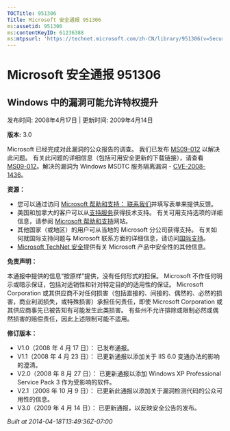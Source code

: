 ```yaml
---
TOCTitle: 951306
Title: Microsoft 安全通报 951306
ms:assetid: 951306
ms:contentKeyID: 61236388
ms:mtpsurl: 'https://technet.microsoft.com/zh-CN/library/951306(v=Security.10)'
---
```




Microsoft 安全通报 951306
=========================

Windows 中的漏洞可能允许特权提升
--------------------------------

发布时间: 2008年4月17日 | 更新时间: 2009年4月14日

**版本:** 3.0

Microsoft 已经完成对此漏洞的公众报告的调查。 我们已发布 [MS09-012](http://go.microsoft.com/fwlink/?linkid=132587) 以解决此问题。 有关此问题的详细信息（包括可用安全更新的下载链接），请查看 [MS09-012](http://go.microsoft.com/fwlink/?linkid=132587)。解决的漏洞为 Windows MSDTC 服务隔离漏洞 - [CVE-2008-1436](http://www.cve.mitre.org/cgi-bin/cvename.cgi?name=cve-2008-1436)。

**资源：**

-   您可以通过访问 [Microsoft 帮助和支持： 联系我们](https://support.microsoft.com/common/survey.aspx?scid=sw;en;1257&amp;showpage=1&amp;ws=technet&amp;sd=tech)并填写表单来提供反馈。
-   美国和加拿大的客户可以从[支持服务](http://go.microsoft.com/fwlink/?linkid=21131)获得技术支持。 有关可用支持选项的详细信息，请参阅 [Microsoft 帮助和支持](http://support.microsoft.com/default.aspx?ln=zh-cn)网站。
-   其他国家（或地区）的用户可从当地的 Microsoft 分公司获得支持。 有关如何就国际支持问题与 Microsoft 联系方面的详细信息，请访问[国际支持](http://go.microsoft.com/fwlink/?linkid=21155)。
-   [Microsoft TechNet 安全](http://go.microsoft.com/fwlink/?linkid=21132)提供有关 Microsoft 产品中安全性的其他信息。

**免责声明：**

本通报中提供的信息“按原样”提供，没有任何形式的担保。 Microsoft 不作任何明示或暗示保证，包括对适销性和针对特定目的的适用性的保证。 Microsoft Corporation 或其供应商不对任何损害（包括直接的、间接的、偶然的、必然的损害，商业利润损失，或特殊损害）承担任何责任，即使 Microsoft Corporation 或其供应商事先已被告知有可能发生此类损害。 有些州不允许排除或限制必然或偶然损害的赔偿责任，因此上述限制可能不适用。

**修订版本：**

-   V1.0（2008 年 4 月 17 日）： 已发布通报。
-   V1.1（2008 年 4 月 23 日）： 已更新通报以添加关于 IIS 6.0 变通办法的影响的澄清。
-   V2.0（2008 年 8 月 27 日）： 已更新通报以添加 Windows XP Professional Service Pack 3 作为受影响的软件。
-   V2.1（2008 年 10 月 9 日）： 已更新此通报以添加关于漏洞检测代码的公众可用性的信息。
-   V3.0（2009 年 4 月 14 日）： 已更新通报，以反映安全公告的发布。

*Built at 2014-04-18T13:49:36Z-07:00*
